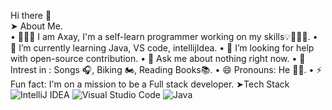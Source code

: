 Hi there 👋
<br /> ➤ About Me.
<br />• 👨🏼‍🎓 I am Axay, I'm a self-learn programmer working on my skills💡👨🏻‍💻.
• 🌱 I’m currently learning Java, VS code, intellijIdea.
• 👀 I’m looking for help with open-source contribution.
• 💬 Ask me about nothing right now.
• 🤔 Intrest in : Songs 🎧, Biking 🏍️, Reading Books📚.
• 😄 Pronouns: He 👨‍💻.
• ⚡ Fun fact: I'm on a mission to be a Full stack developer.
 ➤Tech Stack
 ![IntelliJ IDEA](https://img.shields.io/badge/IntelliJIDEA-000000.svg?style=for-the-badge&logo=intellij-idea&logoColor=white)
 ![Visual Studio Code](https://img.shields.io/badge/Visual%20Studio%20Code-0078d7.svg?style=for-the-badge&logo=visual-studio-code&logoColor=white)
 ![Java](https://img.shields.io/badge/java-%23ED8B00.svg?style=for-the-badge&logo=java&logoColor=white)



